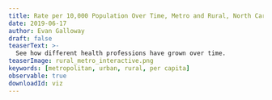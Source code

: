 ```yaml
---
title: Rate per 10,000 Population Over Time, Metro and Rural, North Carolina
date: 2019-06-17
author: Evan Galloway
draft: false
teaserText: >-
  See how different health professions have grown over time.
teaserImage: rural_metro_interactive.png
keywords: [metropolitan, urban, rural, per capita]
observable: true
downloadId: viz
---
```



<div id="observablehq-457a58">
  <div class="observablehq-viewof-selectedProfessions mb-2"></div>
  <div id="viz" class="observablehq-charts"></div>
  <div class="observablehq-note my-4"></div>
</div>

<style>

form.oi-ec050e-checkbox {
  max-width: none ;
}
  </style>